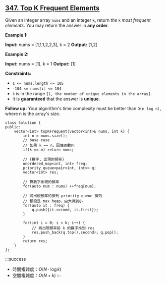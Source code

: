 ## [347\. Top K Frequent Elements](https://leetcode.com/problems/top-k-frequent-elements/)

Given an integer array `nums` and an integer `k`, return _the_ `k` _most frequent elements_. You may return the answer in **any order**.

**Example 1:**

**Input:** nums = \[1,1,1,2,2,3\], k = 2
**Output:** \[1,2\]

**Example 2:**

**Input:** nums = \[1\], k = 1
**Output:** \[1\]

**Constraints:**

-   `1 <= nums.length <= 105`
-   `-104 <= nums[i] <= 104`
-   `k` is in the range `[1, the number of unique elements in the array]`.
-   It is **guaranteed** that the answer is **unique**.

**Follow up:** Your algorithm's time complexity must be better than `O(n log n)`, where n is the array's size.

```cpp=
class Solution {
public:
    vector<int> topKFrequent(vector<int>& nums, int k) {
        int n = nums.size();
        // base case
        // 如果 k == n，回傳原數列
        if(k == n) return nums;

        // {數字, 出現的頻率}
        unordered_map<int, int> freq;
        priority_queue<pair<int, int>> q;
        vector<int> res;

        // 算數字出現的頻率
        for(auto num : nums) ++freq[num];
        
        // 將出現頻率的推到 priority queue 排列
        // 預設是 max heap，由大排到小
        for(auto it : freq) {
            q.push({it.second, it.first});
        }

        for(int i = 0; i < k; i++) {
            // 將出現頻率前 k 的數字推到 res
            res.push_back(q.top().second); q.pop();
        }
        return res;
    }
};
```

:::success
- 時間複雜度：$O(N \cdot \log k)$
- 空間複雜度：$O(N + k)$
:::
